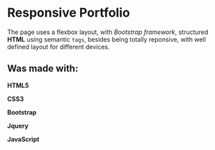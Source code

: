 # Responsive Portfolio

The page uses a flexbox layout, with _Bootstrap framework_, structured **HTML** using semantic `tags`, besides being totally reponsive, with well defined layout for different devices.

## Was made with:

**HTML5**

**CSS3**

**Bootstrap**

**Jquery**

**JavaScript**
